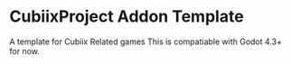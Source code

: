 # CubiixProject Addon Template 
A template for Cubiix Related games
This is compatiable with Godot 4.3+ for now.
